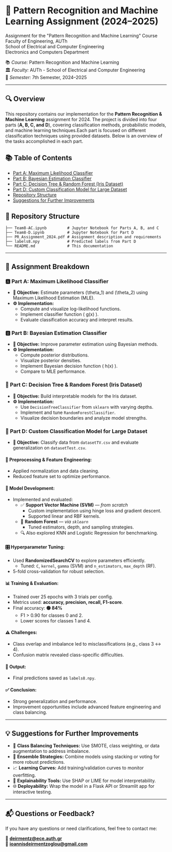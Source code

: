 # 🧠 Pattern Recognition and Machine Learning Assignment (2024–2025)

Assignment for the "Pattern Recognition and Machine Learning" Course  
Faculty of Engineering, AUTh  
School of Electrical and Computer Engineering  
Electronics and Computers Department

📚 *Course:* Pattern Recognition and Machine Learning  
🏛️ *Faculty:* AUTh - School of Electrical and Computer Engineering  
📅 *Semester:* 7th Semester, 2024–2025

---

## 🔍 Overview
This repository contains our implementation for the **Pattern Recognition & Machine Learning** assignment for 2024. The project is divided into four parts (**A, B, C, and D**), covering classification methods, probabilistic models, and machine learning techniques.Each part is focused on different classification techniques using provided datasets. 
Below is an overview of the tasks accomplished in each part.

## 📚 Table of Contents
- [Part A: Maximum Likelihood Classifier](#-part-a-maximum-likelihood-classifier)
- [Part B: Bayesian Estimation Classifier](#-part-b-bayesian-estimation-classifier)
- [Part C: Decision Tree & Random Forest (Iris Dataset)](#-part-c-decision-tree--random-forest-iris-dataset)
- [Part D: Custom Classification Model for Large Dataset](#-part-d-custom-classification-model-for-large-dataset)
- [Repository Structure](#-repository-structure)
- [Suggestions for Further Improvements](#-suggestions-for-further-improvements)


## 📁 Repository Structure
```
├── Team8-AC.ipynb         # Jupyter Notebook for Parts A, B, and C
├── Team8-D.ipynb          # Jupyter Notebook for Part D
├── PR_Assignment_2024.pdf # Assignment description and requirements
├── labels8.npy            # Predicted labels from Part D
└── README.md              # This documentation
```
---

## 🧪 Assignment Breakdown

### 🅰️ Part A: Maximum Likelihood Classifier
- **🎯 Objective:** Estimate parameters \(\theta_1\) and \(\theta_2\) using Maximum Likelihood Estimation (MLE).
- **⚙️ Implementation:**
  - Compute and visualize log-likelihood functions.
  - Implement classifier function \( g(x) \).
  - Evaluate classification accuracy and interpret results.

### 🅱️ Part B: Bayesian Estimation Classifier
- **🎯 Objective:** Improve parameter estimation using Bayesian methods.
- **⚙️ Implementation:**
  - Compute posterior distributions.
  - Visualize posterior densities.
  - Implement Bayesian decision function \( h(x) \).
  - Compare to MLE performance.

### 🌳 Part C: Decision Tree & Random Forest (Iris Dataset)
- **🎯 Objective:** Build interpretable models for the Iris dataset.
- **⚙️ Implementation:**
  - Use `DecisionTreeClassifier` from `sklearn` with varying depths.
  - Implement and tune `RandomForestClassifier`.
  - Visualize decision boundaries and analyze model strengths.

### 🧩 Part D: Custom Classification Model for Large Dataset
- **🎯 Objective:** Classify data from `datasetTV.csv` and evaluate generalization on `datasetTest.csv`.

#### 🧼 Preprocessing & Feature Engineering:
- Applied normalization and data cleaning.
- Reduced feature set to optimize performance.

#### 🤖 Model Development:
- Implemented and evaluated:
  - ✅ **Support Vector Machine (SVM)** — *from scratch*
    - Custom implementation using hinge loss and gradient descent.
    - Supported linear and RBF kernels.
  - 🌲 **Random Forest** — *via `sklearn`*
    - Tuned estimators, depth, and sampling strategies.
  - 🔍 Also explored KNN and Logistic Regression for benchmarking.

#### 🎛️ Hyperparameter Tuning:
- Used **RandomizedSearchCV** to explore parameters efficiently.
  - Tuned: `C`, `kernel`, `gamma` (SVM) and `n_estimators`, `max_depth` (RF).
- 5-fold cross-validation for robust selection.

#### 📊 Training & Evaluation:
- Trained over 25 epochs with 3 trials per config.
- Metrics used: **accuracy, precision, recall, F1-score**.
- Final accuracy: **🟢 84%**
  - F1 > 0.90 for classes 0 and 2.
  - Lower scores for classes 1 and 4.

#### ⚠️ Challenges:
- Class overlap and imbalance led to misclassifications (e.g., class 3 ↔ 4).
- Confusion matrix revealed class-specific difficulties.

#### 💾 Output:
- Final predictions saved as `labels8.npy`.

#### ✅ Conclusion:
- Strong generalization and performance.
- Improvement opportunities include advanced feature engineering and class balancing.

---

## 💡 Suggestions for Further Improvements
- 🔄 **Class Balancing Techniques:** Use SMOTE, class weighting, or data augmentation to address imbalance.
- 🧠 **Ensemble Strategies:** Combine models using stacking or voting for more robust predictions.
- 📈 **Learning Curves:** Add training/validation curves to monitor overfitting.
- 🎯 **Explainability Tools:** Use SHAP or LIME for model interpretability.
- 🌐 **Deployability:** Wrap the model in a Flask API or Streamlit app for interactive testing.

---
## 📬 Questions or Feedback?
If you have any questions or need clarifications, feel free to contact me:

📧 **deirmentz@ece.auth.gr**  
📧 **ioannisdeirmentzoglou@gmail.com**
